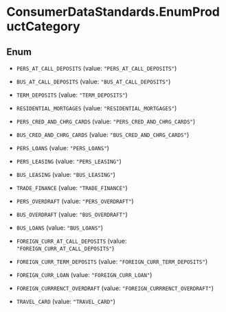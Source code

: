 # ConsumerDataStandards.EnumProductCategory

## Enum


* `PERS_AT_CALL_DEPOSITS` (value: `"PERS_AT_CALL_DEPOSITS"`)

* `BUS_AT_CALL_DEPOSITS` (value: `"BUS_AT_CALL_DEPOSITS"`)

* `TERM_DEPOSITS` (value: `"TERM_DEPOSITS"`)

* `RESIDENTIAL_MORTGAGES` (value: `"RESIDENTIAL_MORTGAGES"`)

* `PERS_CRED_AND_CHRG_CARDS` (value: `"PERS_CRED_AND_CHRG_CARDS"`)

* `BUS_CRED_AND_CHRG_CARDS` (value: `"BUS_CRED_AND_CHRG_CARDS"`)

* `PERS_LOANS` (value: `"PERS_LOANS"`)

* `PERS_LEASING` (value: `"PERS_LEASING"`)

* `BUS_LEASING` (value: `"BUS_LEASING"`)

* `TRADE_FINANCE` (value: `"TRADE_FINANCE"`)

* `PERS_OVERDRAFT` (value: `"PERS_OVERDRAFT"`)

* `BUS_OVERDRAFT` (value: `"BUS_OVERDRAFT"`)

* `BUS_LOANS` (value: `"BUS_LOANS"`)

* `FOREIGN_CURR_AT_CALL_DEPOSITS` (value: `"FOREIGN_CURR_AT_CALL_DEPOSITS"`)

* `FOREIGN_CURR_TERM_DEPOSITS` (value: `"FOREIGN_CURR_TERM_DEPOSITS"`)

* `FOREIGN_CURR_LOAN` (value: `"FOREIGN_CURR_LOAN"`)

* `FOREIGN_CURRRENCT_OVERDRAFT` (value: `"FOREIGN_CURRRENCT_OVERDRAFT"`)

* `TRAVEL_CARD` (value: `"TRAVEL_CARD"`)


